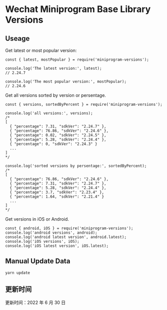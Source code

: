 
# Wechat Miniprogram Base Library Versions

## Useage

Get latest or most popular version:

```;
const { latest, mostPopular } = require('miniprogram-versions');

console.log('The latest version:', latest);
// 2.24.7

console.log('The most popular version:', mostPopular);
// 2.24.6

```

Get all versions sorted by version or persentage.

```
const { versions, sortedByPercent } = require('miniprogram-versions');

console.log('all versions:', versions);
/*
[
  { "percentage": 7.31, "sdkVer": "2.24.7" },
  { "percentage": 76.86, "sdkVer": "2.24.6" },
  { "percentage": 0.02, "sdkVer": "2.24.5" },
  { "percentage": 5.28, "sdkVer": "2.24.4" },
  { "percentage": 0, "sdkVer": "2.24.3" }
  ...
]
*/

console.log('sorted versions by persentage:', sortedByPercent);
/*
[
  { "percentage": 76.86, "sdkVer": "2.24.6" },
  { "percentage": 7.31, "sdkVer": "2.24.7" },
  { "percentage": 5.28, "sdkVer": "2.24.4" },
  { "percentage": 3.7, "sdkVer": "2.23.4" },
  { "percentage": 1.64, "sdkVer": "2.21.4" }
  ...
]
*/
```

Get versions in iOS or Android.

```
const { android, iOS } = require('miniprogram-versions');
console.log('android versions', android);
console.log('android latest version', android.latest);
console.log('iOS versions', iOS);
console.log('iOS latest version', iOS.latest);
```

## Manual Update Data

```
yarn update
```

## 更新时间

更新时间：2022 年 6 月 30 日
